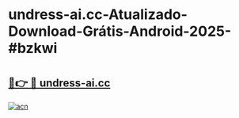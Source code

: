 # undress-ai.cc-Atualizado-Download-Grátis-Android-2025-#bzkwi

# <h2><a href="https://ainizakaria.my?title=undress-ai.cc&ref=24M">🔗👉 🔴 undress-ai.cc</a></h2>

[![acn](https://github.com/user-attachments/assets/0f9c940e-d8b0-45ae-aac7-cd30a18b3e1c)](https://ainizakaria.my?title=undress-ai.cc&ref=24M)

